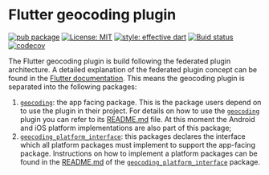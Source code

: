 # Flutter geocoding plugin

[![pub package](https://img.shields.io/pub/v/geocoding.svg)](https://pub.dartlang.org/packages/geocoding)
[![License: MIT](https://img.shields.io/badge/license-MIT-blue.svg)](https://opensource.org/licenses/MIT)
[![style: effective dart](https://img.shields.io/badge/style-effective_dart-40c4ff.svg)](https://github.com/tenhobi/effective_dart)
[![Buid status](https://github.com/Baseflow/flutter-geocoding/actions/workflows/geocoding.yaml/badge.svg)](https://github.com/Baseflow/flutter-geocoding/actions/workflows/geocoding.yaml)
[![codecov](https://codecov.io/gh/Baseflow/flutter-geocoding/branch/main/graph/badge.svg)](https://codecov.io/gh/Baseflow/flutter-geocoding)

The Flutter geocoding plugin is build following the federated plugin architecture. A detailed explanation of the federated plugin concept can be found in the [Flutter documentation](https://flutter.dev/docs/development/packages-and-plugins/developing-packages#federated-plugins). This means the geocoding plugin is separated into the following packages:

1. [`geocoding`][1]: the app facing package. This is the package users depend on to use the plugin in their project. For details on how to use the [`geocoding`][1] plugin you can refer to its [README.md][2] file. At this moment the Android and iOS platform implementations are also part of this package;
2. [`geocoding_platform_interface`][3]: this packages declares the interface which all platform packages must implement to support the app-facing package. Instructions on how to implement a platform packages can be found in the [README.md][4] of the [`geocoding_platform_interface`][3] package.

[1]: ./geocoding
[2]: ./geocoding/README.md
[3]: ./geocoding_platform_interface
[4]: ./geocoding_platform_interface/README.md
